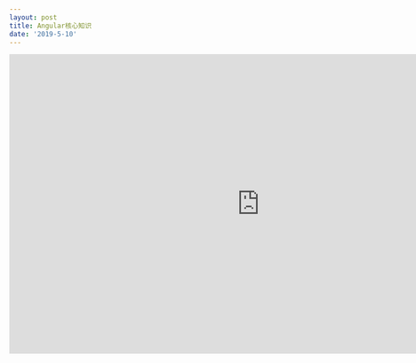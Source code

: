 ```yaml
---
layout: post
title: Angular核心知识
date: '2019-5-10'
---
```



<iframe src="http://www.xmind.net/embed/z8pY" width="900px" height="540px" frameborder="0" scrolling="no"></iframe>

